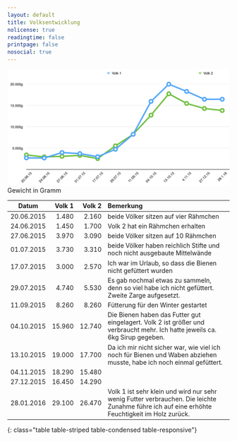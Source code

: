 ```yaml
---
layout: default
title: Volksentwicklung
nolicense: true
readingtime: false
printpage: false
nosocial: true
---
```


 <div class="imagecenter" style="max-width:700px;"><img class="img-responsive img-rounded" src="/volksentwicklung/volksentwicklung.png" alt="Volksentwicklung in Gramm" />Gewicht in Gramm</div>
 
|Datum       | Volk 1 | Volk 2 | Bemerkung |
|------------|-------:|-------:|:----------|
| 20.06.2015 |  1.480 |  2.160 | beide Völker sitzen auf vier Rähmchen |
| 24.06.2015 |  1.450 |  1.700 | Volk 2 hat ein Rähmchen erhalten |
| 27.06.2015 |  3.970 |  3.090 | beide Völker sitzen auf 10 Rähmchen |
| 01.07.2015 |  3.730 |  3.310 | beide Völker haben reichlich Stifte und noch nicht ausgebaute Mittelwände |
| 17.07.2015 |  3.000 |  2.570 | Ich war im Urlaub, so dass die Bienen nicht gefüttert wurden |
| 29.07.2015 |  4.740 |  5.530 | Es gab nochmal etwas zu sammeln, denn so viel habe ich nicht gefüttert. Zweite Zarge aufgesetzt. |
| 11.09.2015 |  8.260 |  8.260 | Fütterung für den Winter gestartet |
| 04.10.2015 | 15.960 | 12.740 | Die Bienen haben das Futter gut eingelagert. Volk 2 ist größer und verbraucht mehr. Ich hatte jeweils ca. 6kg Sirup gegeben.|
| 13.10.2015 | 19.000 | 17.700 | Da ich mir nicht sicher war, wie viel ich noch für Bienen und Waben abziehen musste, habe ich noch einmal gefüttert. |
| 04.11.2015 | 18.290 | 15.480 | |
| 27.12.2015 | 16.450 | 14.290 | |
| 28.01.2016 | 29.100 | 26.470 | Volk 1 ist sehr klein und wird nur sehr wenig Futter verbrauchen. Die leichte Zunahme führe ich auf eine erhöhte Feuchtigkeit im Holz zurück. |
{: class="table table-striped table-condensed table-responsive"}

